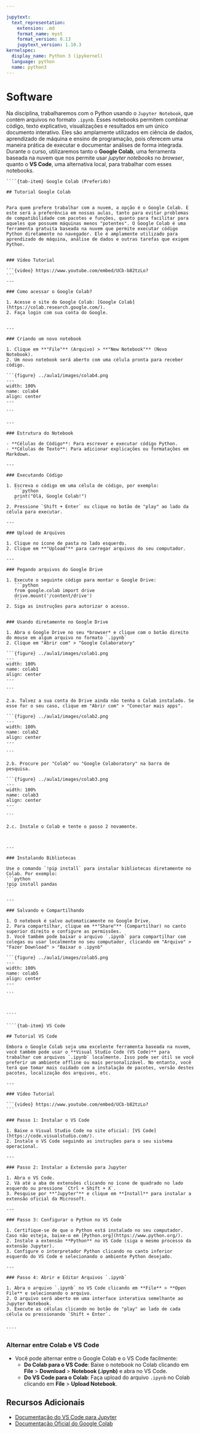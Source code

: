 ```yaml
---

jupytext:
  text_representation:
    extension: .md
    format_name: myst
    format_version: 0.13
    jupytext_version: 1.10.3
kernelspec:
  display_name: Python 3 (ipykernel)
  language: python
  name: python3
---
```


# Software

Na disciplina, trabalharemos com o Python usando o `Jupyter Notebook`, que contém arquivos no formato `.ipynb`. Esses notebooks permitem combinar código, texto explicativo, visualizações e resultados em um único documento interativo. Eles são amplamente utilizados em ciência de dados, aprendizado de máquina e ensino de programação, pois oferecem uma maneira prática de executar e documentar análises de forma integrada. Durante o curso, utilizaremos tanto o **Google Colab**, uma ferramenta baseada na nuvem que nos permite usar *jupyter notebooks* no *browser*, quanto o **VS Code**, uma alternativa local, para trabalhar com esses notebooks.

`````{tab-set}
````{tab-item} Google Colab (Preferido)

## Tutorial Google Colab


Para quem prefere trabalhar com a nuvem, a opção é o Google Colab. E este será a preferência em nossas aulas, tanto para evitar problemas de compatibilidade com pacotes e funções, quanto para facilitar para aqueles que possuem máquinas menos "potentes". O Google Colab é uma ferramenta gratuita baseada na nuvem que permite executar código Python diretamente no navegador. Ele é amplamente utilizado para aprendizado de máquina, análise de dados e outras tarefas que exigem Python.


### Vídeo Tutorial

```{video} https://www.youtube.com/embed/UCb-b82tzLo?
```
---

### Como acessar o Google Colab?

1. Acesse o site do Google Colab: [Google Colab](https://colab.research.google.com/).
2. Faça login com sua conta do Google.


---

### Criando um novo notebook

1. Clique em **"File"** (Arquivo) > **"New Notebook"** (Novo Notebook).
2. Um novo notebook será aberto com uma célula pronta para receber código.

```{figure} ../aula1/images/colab4.png
---
width: 100%
name: colab4
align: center
---

```

---

### Estrutura do Notebook

- **Células de Código**: Para escrever e executar código Python.
- **Células de Texto**: Para adicionar explicações ou formatações em Markdown.

---

### Executando Código

1. Escreva o código em uma célula de código, por exemplo:
   ```python
   print("Olá, Google Colab!")
   ```
2. Pressione `Shift + Enter` ou clique no botão de "play" ao lado da célula para executar.

---

### Upload de Arquivos

1. Clique no ícone de pasta no lado esquerdo.
2. Clique em **"Upload"** para carregar arquivos do seu computador.

---

### Pegando arquivos do Google Drive

1. Execute o seguinte código para montar o Google Drive:
   ```python
   from google.colab import drive
   drive.mount('/content/drive')
   ```
2. Siga as instruções para autorizar o acesso.


### Usando diretamente no Google Drive

1. Abra o Google Drive no seu *browser* e clique com o botão direito do mouse em algum arquivo no formato `.ipynb`
2. Clique em "Abrir com" > "Google Colaboratory"

```{figure} ../aula1/images/colab1.png
---
width: 100%
name: colab1
align: center
---

```

2.a. Talvez a sua conta do Drive ainda não tenha o Colab instalado. Se esse for o seu caso, clique em "Abrir com" > "Conectar mais apps".

```{figure} ../aula1/images/colab2.png
---
width: 100%
name: colab2
align: center
---

```

2.b. Procure por "Colab" ou "Google Colaboratory" na barra de pesquisa.

```{figure} ../aula1/images/colab3.png
---
width: 100%
name: colab3
align: center
---

```

2.c. Instale o Colab e tente o passo 2 novamente.



---

### Instalando Bibliotecas

Use o comando `!pip install` para instalar bibliotecas diretamente no Colab. Por exemplo:
```python
!pip install pandas
```

---

### Salvando e Compartilhando

1. O notebook é salvo automaticamente no Google Drive.
2. Para compartilhar, clique em **"Share"** (Compartilhar) no canto superior direito e configure as permissões.
3. Você também pode baixar o arquivo `.ipynb` para compartilhar com colegas ou usar localmente no seu computador, clicando em "Arquivo" > "Fazer Download" > "Baixar o .ipynb"

```{figure} ../aula1/images/colab5.png
---
width: 100%
name: colab5
align: center
---

```



````

````{tab-item} VS Code

## Tutorial VS Code

Embora o Google Colab seja uma excelente ferramenta baseada na nuvem, você também pode usar o **Visual Studio Code (VS Code)** para trabalhar com arquivos `.ipynb` localmente. Isso pode ser útil se você preferir um ambiente offline ou mais personalizável. No entanto, você terá que tomar mais cuidado com a instalação de pacotes, versão destes pacotes, localização dos arquivos, etc.

---

### Vídeo Tutorial

```{video} https://www.youtube.com/embed/UCb-b82tzLo?
```

### Passo 1: Instalar o VS Code

1. Baixe o Visual Studio Code no site oficial: [VS Code](https://code.visualstudio.com/).
2. Instale o VS Code seguindo as instruções para o seu sistema operacional.

---

### Passo 2: Instalar a Extensão para Jupyter

1. Abra o VS Code.
2. Vá até a aba de extensões clicando no ícone de quadrado no lado esquerdo ou pressione `Ctrl + Shift + X`.
3. Pesquise por **"Jupyter"** e clique em **Install** para instalar a extensão oficial da Microsoft.

---

### Passo 3: Configurar o Python no VS Code

1. Certifique-se de que o Python está instalado no seu computador. Caso não esteja, baixe-o em [Python.org](https://www.python.org/).
2. Instale a extensão **Python** no VS Code (siga o mesmo processo da extensão Jupyter).
3. Configure o interpretador Python clicando no canto inferior esquerdo do VS Code e selecionando o ambiente Python desejado.

---

### Passo 4: Abrir e Editar Arquivos `.ipynb`

1. Abra o arquivo `.ipynb` no VS Code clicando em **File** > **Open File** e selecionando o arquivo.
2. O arquivo será aberto em uma interface interativa semelhante ao Jupyter Notebook.
3. Execute as células clicando no botão de "play" ao lado de cada célula ou pressionando `Shift + Enter`.


````
`````

### Alternar entre Colab e VS Code

- Você pode alternar entre o Google Colab e o VS Code facilmente:
  - **Do Colab para o VS Code**: Baixe o notebook no Colab clicando em **File** > **Download** > **Notebook (.ipynb)** e abra no VS Code.
  - **Do VS Code para o Colab**: Faça upload do arquivo `.ipynb` no Colab clicando em **File** > **Upload Notebook**.


## Recursos Adicionais

- [Documentação do VS Code para Jupyter](https://code.visualstudio.com/docs/datascience/jupyter-notebooks)
- [Documentação Oficial do Google Colab](https://colab.research.google.com/notebooks/intro.ipynb)